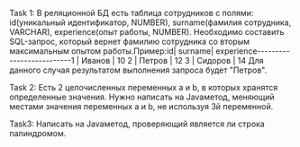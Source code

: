 Task 1:
В реляционной БД есть таблица сотрудников с полями: id(уникальный идентификатор, NUMBER), surname(фамилия сотрудника, VARCHAR), experience(опыт работы, NUMBER). Необходимо составить SQL-запрос, который вернет фамилию сотрудника со вторым максимальным опытом работы.Пример:id| surname| experience--------------------------1  | Иванов  | 10          2  | Петров  | 12         3  | Сидоров | 14   Для данного случая результатом выполнения запроса будет "Петров".

Task 2:
Есть 2 целочисленных переменных a и b, в которых хранятся определенные значения. Нужно написать на Javaметод, меняющий местами значения переменных a и b, не используя 3й переменной.

Task3:
Написать на Javaметод, проверяющий является ли строка палиндромом.
